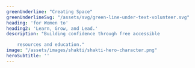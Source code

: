 ```yaml
---
greenUnderline: "Creating Space"
greenUnderlineSvg: "/assets/svg/green-line-under-text-volunteer.svg"
heading: 'for Women to' 
heading2: 'Learn, Grow, and Lead.'
description: "Building confidence through free accessible 

    resources and education."
image: "/assets/images/shakti/shakti-hero-character.png"
heroSubtitle: ''
---
```





















<!-- ---
title: " A dedicated initiative aimed at fostering the development of women "
description : "There is no force more powerful than a woman determined to rise."
--- -->

